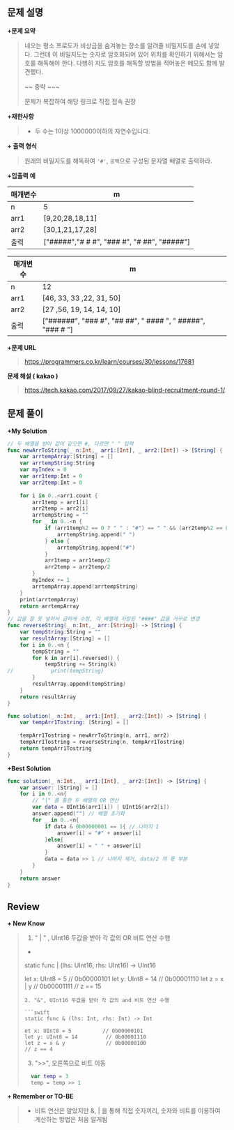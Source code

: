 문제 설명
--------

**\+문제 요약**

> 네오는 평소 프로도가 비상금을 숨겨놓는 장소를 알려줄 비밀지도를 손에 넣었다. 그런데 이 비밀지도는 숫자로 암호화되어 있어 위치를 확인하기 위해서는 암호를 해독해야 한다. 다행히 지도 암호를 해독할 방법을 적어놓은 메모도 함께 발견했다.
>
> ~~ 중략 ~~~
>
> 문제가 복잡하여 해당 링크로 직접 접속 권장

**\+재한사항**

> - 두 수는 1이상 1000000이하의 자연수입니다.
> 

**+ 출력 형식**

>  원래의 비밀지도를 해독하여 `'#'`, `공백`으로 구성된 문자열 배열로 출력하라.

**\+입출력 예**

매개변수 | m 
---|---
n | 5 
arr1 | [9,20,28,18,11] 
 arr2 | [30,1,21,17,28] 
 출력 | ["#####","# # #", "### #", "# ##", "#####"] 

 매개변수 | m 
---|---
n | 12 
arr1 | [46, 33, 33 ,22, 31, 50] 
 arr2 | [27 ,56, 19, 14, 14, 10] 
 출력 | ["######", "### #", "## ##", " #### ", " #####", "### # "] 

**+문제 URL**

>https://programmers.co.kr/learn/courses/30/lessons/17681

**문제 해설 ( kakao )**

> https://tech.kakao.com/2017/09/27/kakao-blind-recruitment-round-1/

문제 풀이
---------

**\+My Solution**

```swift
// 두 배열을 받아 값이 같으면 #, 다르면 " " 입력
func newArrToString(_ n:Int,_ arr1:[Int], _ arr2:[Int]) -> [String] {
    var arrtempArray:[String] = []
    var arrtempString:String
    var myIndex = 0
    var arr1temp:Int = 0
    var arr2temp:Int = 0
    
    for i in 0..<arr1.count {
        arr1temp = arr1[i]
        arr2temp = arr2[i]
        arrtempString = ""
        for _ in 0..<n {
            if (arr1temp%2 == 0 ? " " : "#") == " " && (arr2temp%2 == 0 ? " " : "#") == " " {
                arrtempString.append(" ")
            } else {
                arrtempString.append("#")
            }
            arr1temp = arr1temp/2
            arr2temp = arr2temp/2
        }
        myIndex += 1
        arrtempArray.append(arrtempString)
    }
    print(arrtempArray)
    return arrtempArray
}
// 값을 잘 못 넣어서 급하게 수정, 각 배열에 저장된 "####" 값을 거꾸로 변경
func reverseString(_ n:Int,_ arr:[String]) -> [String] {
    var tempString:String = ""
    var resultArray:[String] = []
    for i in 0..<n {
        tempString = ""
        for k in arr[i].reversed() {
            tempString += String(k)
//            print(tempString)
        }
        resultArray.append(tempString)
    }
    return resultArray
}

func solution(_ n:Int, _ arr1:[Int], _ arr2:[Int]) -> [String] {
    var tempArr1Tostring: [String] = []
    
    tempArr1Tostring = newArrToString(n, arr1, arr2)
    tempArr1Tostring = reverseString(n, tempArr1Tostring)
    return tempArr1Tostring
}
```

**\+Best Solution**

```swift
func solution(_ n:Int, _ arr1:[Int], _ arr2:[Int]) -> [String] {
    var answer: [String] = []
    for i in 0..<n{
      	// "|" 를 통한 두 배열의 OR 연산
        var data = UInt16(arr1[i]) | UInt16(arr2[i])
        answer.append("") // 배열 초기화
        for _ in 0..<n{
            if data & 0b00000001 == 1{ // 나머지 1
                answer[i] = "#" + answer[i]
            }else{
                answer[i] = " " + answer[i]
            }
            data = data >> 1 // 나머지 제거, data/2 의 몫 부분
        }
    }
    return answer
}
```


Review
-----------------
**\+ New Know**

> 1. " | " , UInt16 두값을 받아 각 값의 OR 비트 연산 수행
>
>
> 	- ```swift
> 	 static func | (lhs: UInt16, rhs: UInt16) -> UInt16
> 	   
> 	 let x: UInt8 = 5          // 0b00000101
> 	 let y: UInt8 = 14         // 0b00001110
> 	 let z = x | y             // 0b00001111
> 	 // z == 15
> 	 ```
>   2. "&", UInt16 두값을 받아 각 값의 and 비트 연산 수행
>
>  ```swift
>  static func & (lhs: Int, rhs: Int) -> Int
>      
>  et x: UInt8 = 5          // 0b00000101
>  let y: UInt8 = 14         // 0b00001110
>  let z = x & y             // 0b00000100
>  // z == 4
>  ```
>
>
>   3. ">>", 오른쪽으로 비트 이동
>
> ```swift
>   var temp = 3
>   temp = temp >> 1
> ```


   **\+ Remember or TO-BE**
>
> - 비트 연산은 알았지만 &, |  을 통해 직접 숫자끼리, 숫자와 비트를 이용하여 계산하는 방법은 처음 알게됨 
